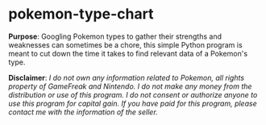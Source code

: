 # pokemon-type-chart
**Purpose**: Googling Pokemon types to gather their strengths and weaknesses can sometimes be a chore, this simple Python program is meant to cut down the time it takes to find relevant data of a Pokemon's type.

**Disclaimer**: *I do not own any information related to Pokemon, all rights property of GameFreak and Nintendo. I do not make any money from the distribution or use of this program. I do not consent or authorize anyone to use this program for capital gain. If you have paid for this program, please contact me with the information of the seller.*




